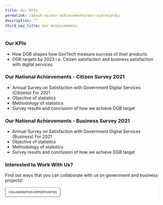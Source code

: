 ```yaml
---
title: Our KPIs
permalink: /about-us/our-achievements/our-scorecards/
description: ""
third_nav_title: Our Achievements
---
```

### **Our KPIs**

- How DGB shapes how GovTech measure success of their products
- DGB targets by 2023 i.e. Citizen satisfaction and business satisfaction with digital services.

### **Our National Achievements - Citizen Survey 2021**

- Annual Survey on Satisfaction with Government Digital Services (Citizens) For 2021
- Objective of statistics
- Methodology of statistics
- Survey results and conclusion of how we achieve DGB target


### **Our National Achievements - Business Survey 2021**

- Annual Survey on Satisfaction with Government Digital Services (Business) For 2021
- Objective of statistics
- Methodology of statistics
- Survey results and conclusion of how we achieve DGB target


### **Interested to Work With Us?**
Find out ways that you can collaborate with us on government and business projects!
![](/images/collaborate%20cta.png)